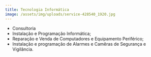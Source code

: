 ```yaml
---
title: Tecnologia Informática
image: /assets/img/uploads/service-428540_1920.jpg
---
```

* Consultoria
* Instalação e Programação Informática;
* Reparação e Venda de Computadores e Equipamento Periférico;
* Instalação e programação de Alarmes e Camêras de Segurança e Vigilância.
